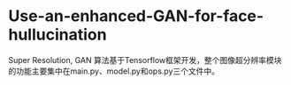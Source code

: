 # Use-an-enhanced-GAN-for-face-hullucination
Super Resolution, GAN
算法基于Tensorflow框架开发，整个图像超分辨率模块的功能主要集中在main.py、model.py和ops.py三个文件中。

